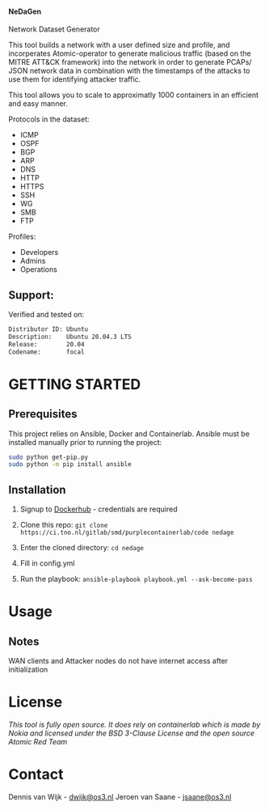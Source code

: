 #### NeDaGen
Network Dataset Generator

This tool builds a network with a user defined size and profile, and incorperates Atomic-operator to generate malicious traffic (based on the MITRE ATT&CK framework) into the network in order to generate PCAPs/ JSON network data in combination with the timestamps of the attacks to use them for identifying attacker traffic.

This tool allows you to scale to approximatly 1000 containers in an efficient and easy manner.

Protocols in the dataset:
- ICMP
- OSPF
- BGP
- ARP
- DNS
- HTTP
- HTTPS
- SSH
- WG
- SMB
- FTP

Profiles:
- Developers
- Admins
- Operations

## Support: 
Verified and tested on:
```bash
Distributor ID: Ubuntu
Description:    Ubuntu 20.04.3 LTS
Release:        20.04
Codename:       focal
```

# GETTING STARTED

## Prerequisites
This project relies on Ansible, Docker and Containerlab. Ansible must be installed manually prior to running the project:
```bash
sudo python get-pip.py
sudo python -m pip install ansible
```

## Installation
1. Signup to [Dockerhub](https://hub.docker.com/) - credentials are required

2. Clone this repo:
```git clone https://ci.tno.nl/gitlab/smd/purplecontainerlab/code nedage```

3. Enter the cloned directory:
```cd nedage```

4. Fill in config.yml

5. Run the playbook:
```ansible-playbook playbook.yml --ask-become-pass```


# Usage


## Notes
WAN clients and Attacker nodes do not have internet access after initialization



# License
*This tool is fully open source. It does rely on containerlab which is made by Nokia and licensed under the BSD 3-Clause License and the open source Atomic Red Team*



# Contact
Dennis van Wijk - dwijk@os3.nl
Jeroen van Saane - jsaane@os3.nl



